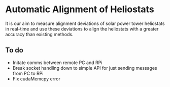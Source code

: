 # Automatic Alignment of Heliostats
It is our aim to measure alignment deviations of solar power tower heliostats in real-time and use these deviations to align the heliostats with a greater accuracy than existing methods.

## To do
* Initate comms between remote PC and RPi
* Break socket handling down to simple API for just sending messages from PC to RPi
* Fix cudaMemcpy error
